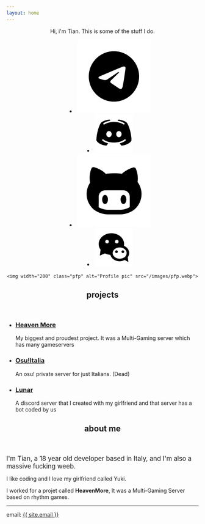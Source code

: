 ```yaml
---
layout: home
---
```

<center>
	<p>Hi, i'm Tian. This is some of the stuff I do.</p>
	<nav id="socials">
		<menu>
			<li><a href="https://t.me/{{ site.telegram_username }}" class="icon invert" title="Telegram"><img src="/images/icons8-telegram.svg" alt="Telegram"></a></li>
			<li><a href="{{ site.discord }}" class="icon invert" title="Discord"><img src="/images/icons8-discord.svg" alt="Discord"></a></li>
			<li><a href="https://github.com/{{ site.github_username }}" class="icon invert" title="GitHub"><img src="/images/icons8-github-2.svg" alt="Telegram"></a></li>
			<li><a href="{{ site.weixin }}" class="icon invert" title="GitHub"><img src="/images/icons8-wechat.svg" alt="Wechat"></a></li>
		</menu>
	</nav>

	<img width="200" class="pfp" alt="Profile pic" src="/images/pfp.webp">
</center>

<section id="projects">
	<header>
		<h2>projects</h2>
	</header>
	<main>
		<ul class="list full-width">
			<li>
				<h3><a href="https://heavenmore.xyz/">Heaven More</a></h3>
				<p>My biggest and proudest project. It was a Multi-Gaming server which has many gameservers</p>
			</li>
			<li>
				<h3><a href="/">Osu!Italia</a></h3>
				<p>An osu! private server for just Italians. (Dead)</p>
			</li>
			<li>
				<h3><a href="{{ site.lunar-link }}">Lunar</a></h3>
				<p>A discord server that I created with my girlfriend and that server has a bot coded by us</p>
			</li>
			<!--<li>
				<h3><a href="/?">Project 4</a></h3>
				<p>Brief description</p>
			</li>
			<li>
				<h3><a href="/?">Project 5</a></h3>
				<p>Brief description</p>
			</li>
			<li>
				<h3><a href="/?">Project 6</a></h3>
				<p>Brief description</p>
			</li>-->
		</ul>
	</main>
</section>

<section id="about">
	<header>
		<h2>about me</h2>
	</header>
	<main>
		<big>I'm Tian, a 18 year old developer based in Italy, and I'm also a massive fucking weeb.</big>
		<p>I like coding and I love my girlfriend called Yuki.</p>
		<p>I worked for a projet called <b>HeavenMore</b>, It was a Multi-Gaming Server based on rhythm games.</p>
		<hr>
		<section id="contact">
			<p>email: <a href="mailto:{{site.email}}" id="email">{{ site.email }}</a></p>
		</section>
	</main>
</section>